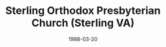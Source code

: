 ---
date: &id001 1988-03-20
end_date: null
location:
  address: 46331 McClellan Way
  city: Sterling
  state: VA
minister:
- end: 2010-01-01
  name: Edwin Urban
  start: 1988-03-20
  type: Pastor
- end: null
  name: Philip T. Proctor
  start: 2011-01-01
  type: Pastor
ministers:
- Edwin Urban
- Philip T. Proctor
name: Sterling Orthodox Presbyterian Church
names:
- end: null
  name: Sterling Orthodox Presbyterian Church
  start: 1988-03-20
origination_date: *id001
raw_data: 'VIRGINIA Sterling

  Sterling Orthodox Presbyterian Church  (March 20, 1988- )

  46331 McClellan Way

  Pastors: Edwin Urban, 1988-2010

  Philip T. Proctor, 2011-

  '
received_from: null
states:
- VA
status:
  active: true
  end_date: null
  reason: null
  received_from: null
  withdrawal_to: null
title: Sterling Orthodox Presbyterian Church (Sterling VA)
year_established:
- 1988

---